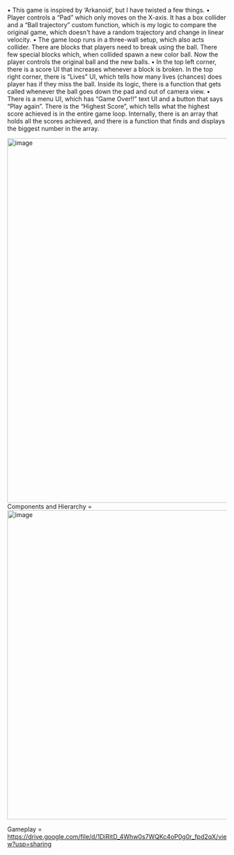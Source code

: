 •	This game is inspired by ‘Arkanoid’, but I have twisted a few things.
•	Player controls a “Pad” which only moves on the X-axis. It has a box collider and a “Ball trajectory” custom function, which is my logic to compare the original game, which doesn't have a random trajectory and change in linear velocity.
•	The game loop runs in a three-wall setup, which also acts collider. There are blocks that players need to break using the ball. There few special blocks which, when collided spawn a new color ball. Now the player controls the original ball and the new balls.
•	In the top left corner, there is a score UI that increases whenever a block is broken. In the top right corner, there is “Lives” UI, which tells how many lives (chances) does player has if they miss the ball. Inside its logic, there is a function that gets called whenever the ball goes down the pad and out of camera view.
•	There is a menu UI, which has “Game Over!!” text UI and a button that says “Play again”. There is the “Highest Score”, which tells what the highest score achieved is in the entire game loop. Internally, there is an array that holds all the scores achieved, and there is a function that finds and displays the biggest number in the array.

<img width="1471" height="837" alt="image" src="https://github.com/user-attachments/assets/1abef579-132c-4b24-b9ee-2607fd840aa7" />
Components and Hierarchy = <img width="1049" height="710" alt="image" src="https://github.com/user-attachments/assets/f10f3826-4f49-4489-83ec-45206b0dd2fa" />

Gameplay = https://drive.google.com/file/d/1DiRitD_4Whw0s7WQKc4oP0g0r_fpd2qX/view?usp=sharing
